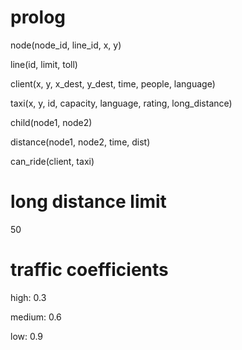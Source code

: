 # prolog

node(node_id, line_id, x, y)

line(id, limit, toll)

client(x, y, x_dest, y_dest, time, people, language)

taxi(x, y, id, capacity, language, rating, long_distance)

child(node1, node2)

distance(node1, node2, time, dist)

can_ride(client, taxi)

# long distance limit

50

# traffic coefficients

high: 0.3

medium: 0.6

low: 0.9
